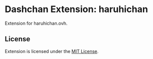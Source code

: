 # Dashchan Extension: haruhichan

Extension for haruhichan.ovh.

## License

Extension is licensed under the [MIT License](LICENSE).